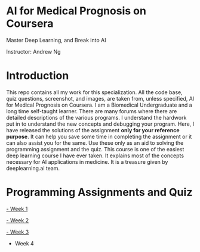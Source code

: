 # AI for Medical Prognosis on Coursera

Master Deep Learning, and Break into AI

Instructor: Andrew Ng

# Introduction
This repo contains all my work for this specialization. All the code base, quiz questions, screenshot, and images, are taken from, unless specified, AI for Medical Prognosis on Coursera. I am a Biomedical Undergraduate and a long time self-taught learner. There are many forums where there are detailed descriptions of the various programs. I understand the hardwork put in to understand the new concepts and debugging your program. Here, I have released the solutions of the assignment **only for your reference purpose**. It can help you save some time in completing the assignment or it can also assist you for the same. Use these only as an aid to solving the programming assignment and the quiz. This course is one of the easiest deep learning course I have ever taken. It explains most of the concepts necessary for AI applications in medicine. It is a treasure given by deeplearning.ai team.

# Programming Assignments and Quiz
[- Week 1 ](https://github.com/mk-gurucharan/AI-for-Medical-Prognosis/tree/master/Week%201)

[- Week 2 ](https://github.com/mk-gurucharan/AI-for-Medical-Prognosis/tree/master/Week%202)

[- Week 3 ](https://github.com/mk-gurucharan/AI-for-Medical-Prognosis/tree/master/Week%203)

- Week 4

